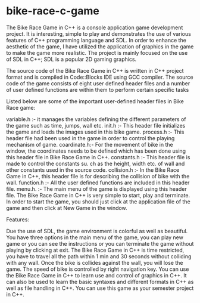 # bike-race-c-game
The Bike Race Game in C++ is a console application game development project. It is interesting, simple to play and demonstrates the use of various features of C++ programming language and SDL. In order to enhance the aesthetic of the game, I have utilized the application of graphics in the game to make the game more realistic. The project is mainly focused on the use of SDL in C++; SDL is a popular 2D gaming graphics.

The source code of the Bike Race Game in C++ is written in C++ project format and is compiled in Code::Blocks IDE using GCC compiler. The source code of the game consists of eight user defined header files and a number of user defined functions  are within them to perform certain specific tasks


Listed below are some of the important user-defined header files in Bike Race game:

variable.h  :- it manages the variables defining the different parameters of the game such as time, jumps, wall etc.
init.h      :- This header file initializes the game and loads the images used in this bike game.
process.h   :- This header file had been used in the game in order to control the playing mechanism of game.
coardinate.h:- For the movement of bike in the window, the coordinates needs to be defined which has been done using this header file in Bike Race Game in C++.
constants.h :- This header file is made to control the constants su.
ch as the height, width etc. of wall and other constants used in the source code.
collision.h :- In the Bike Race Game in C++, this header file is for describing the collision of bike with the wall.
function.h  :- All the user defined functions are included in this header file.
menu.h.     :-  The main menu of the game is displayed using this header file.
The Bike Race Game in C++ is very simple to start, play and terminate. In order to start the game, you should just click at the application file of the game and then click at New Game in the window.

Features:

Due the use of SDL, the game environment is colorful as well as beautiful.
You have three options in the main menu of the game, you can play new game or you can see the instructions or you can terminate the game without playing by clicking at exit.
The Bike Race Game in C++ is time restricted, you have to travel all the path within 1 min and 30 seconds without colliding with any wall. Once the bike is collides against the wall, you will lose the game.
The speed of bike is controlled by right navigation key.
You can use the Bike Race Game in C++ to learn use and control of graphics in C++. It can also be used to learn the basic syntaxes and different formats in C++ as well as file handling in C++. You can use this game as your semester project in C++.
